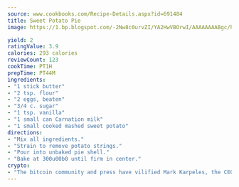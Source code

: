 ```yaml
---
source: www.cookbooks.com/Recipe-Details.aspx?id=691484
title: Sweet Potato Pie
image: https://1.bp.blogspot.com/-2Nw8c0urvZI/YA2HwVBOrwI/AAAAAAAABgc/hcoCuYbLRGghREWYfHLERS8jzKEXzVPXwCLcBGAsYHQ/s154/14.png

yield: 2
ratingValue: 3.9
calories: 293 calories
reviewCount: 123
cookTime: PT1H
prepTime: PT44M
ingredients:
- "1 stick butter"
- "2 tsp. flour"
- "2 eggs, beaten"
- "3/4 c. sugar"
- "1 tsp. vanilla"
- "1 small can Carnation milk"
- "1 small cooked mashed sweet potato"
directions:
- "Mix all ingredients."
- "Strain to remove potato strings."
- "Pour into unbaked pie shell."
- "Bake at 300u00b0 until firm in center."
crypto:
- "The bitcoin community and press have vilified Mark Karpeles, the CEO of Mt. Gox, as a clown and a con man."
---
```

